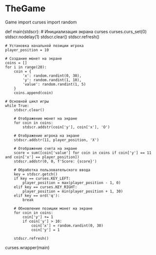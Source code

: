 # TheGame
Game 
import curses
import random

def main(stdscr):
    # Инициализация экрана curses
    curses.curs_set(0)
    stdscr.nodelay(1)
    stdscr.clear()
    stdscr.refresh()

    # Установка начальной позиции игрока
    player_position = 10

    # Создание монет на экране
    coins = []
    for i in range(20):
        coin = {
            'x': random.randint(0, 30),
            'y': random.randint(1, 10),
            'value': random.randint(1, 5)
        }
        coins.append(coin)

    # Основной цикл игры
    while True:
        stdscr.clear()

        # Отображение монет на экране
        for coin in coins:
            stdscr.addstr(coin['y'], coin['x'], 'O')

        # Отображение игрока на экране
        stdscr.addstr(11, player_position, 'X')

        # Отображение счета на экране
        score = sum([coin['value'] for coin in coins if coin['y'] == 11 and coin['x'] == player_position])
        stdscr.addstr(0, 0, f'Score: {score}')

        # Обработка пользовательского ввода
        key = stdscr.getch()
        if key == curses.KEY_LEFT:
            player_position = max(player_position - 1, 0)
        elif key == curses.KEY_RIGHT:
            player_position = min(player_position + 1, 30)
        elif key == ord('q'):
            break

        # Обновление позиции монет на экране
        for coin in coins:
            coin['y'] += 1
            if coin['y'] > 10:
                coin['x'] = random.randint(0, 30)
                coin['y'] = 1

        stdscr.refresh()

curses.wrapper(main)


